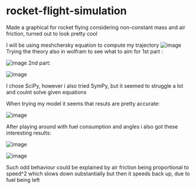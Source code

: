 # rocket-flight-simulation
Made a graphical for rocket flying considering non-constant mass and air friction, turned out to look pretty cool

I will be using meshchersky equation to compute my trajectory
![image](https://user-images.githubusercontent.com/29946764/159598462-2eda823c-e62a-445a-b9d8-93e8c4a5fce7.png)
Trying the theory also in wolfram to see what to aim for
1st part :

![image](https://user-images.githubusercontent.com/29946764/159598506-522cd685-e6ba-4d8a-8bfa-077669607949.png)
2nd part:

![image](https://user-images.githubusercontent.com/29946764/159598523-7c831299-a34c-462e-b982-480abe7a24d4.png)

I chose SciPy, however i also tried SymPy, but it seemed to struggle a lot and coulnt solve given equations

When trying my model it seems that resuts are pretty accurate:

![image](https://user-images.githubusercontent.com/29946764/159598702-d0067f92-43a5-43a5-a2f2-a0bd4cf66920.png)

After playing around with fuel consumption and angles i also got these interesting results:

![image](https://user-images.githubusercontent.com/29946764/159598829-7ec59928-e72e-4ad3-91b4-a0a5d56aeb1e.png)

![image](https://user-images.githubusercontent.com/29946764/159598844-0934e345-88bb-4f52-a95d-2ef06e222ad0.png)

Such odd behaviour could be explained by air friction being proportional to speed^2 which slows down substantially but then it speeds back up, due to fuel being left

